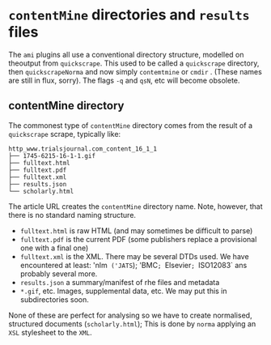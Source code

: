 # `contentMine` directories and `results` files

The `ami` plugins all use a conventional directory structure, modelled on theoutput from `quickscrape`. This used to be called a `quickscrape` directory, then `quickscrapeNorma` and now simply `contemtmine` or `cmdir` . (These names are still in flux, sorry). The flags `-q` and `qsN`, etc will become obsolete.

## contentMine directory

The commonest type of `contentMine` directory comes from the result of a `quickscrape` scrape, typically like:
```
http_www.trialsjournal.com_content_16_1_1
├── 1745-6215-16-1-1.gif
├── fulltext.html
├── fulltext.pdf
├── fulltext.xml
├── results.json
└── scholarly.html
```
The article URL creates the `contentMine` directory name. Note, however, that there is no standard naming structure. 
 * `fulltext.html` is raw HTML (and may sometimes be difficult to parse)
 * `fulltext.pdf` is the current PDF (some publishers replace a provisional one with a final one)
 * `fulltext.xml` is the XML. There may be several DTDs used. We have encountered at least: 'nlm` ('JATS`); 'BMC`; `Elsevier`; `ISO12083` ans probably several more.
 * `results.json` a summary/manifest of rhe files and metadata
 * `*.gif`, etc. Images, supplemental data, etc. We may put this in subdirectories soon.
 
 None of these are perfect for analysing so we have to create normalised, structured documents (`scholarly.html`); This is done by `norma` applying an `XSL` stylesheet to the `XML`.
 